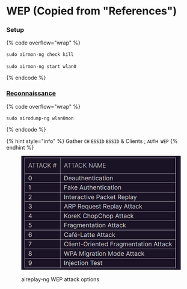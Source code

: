 # WEP (Copied from "References")

### Setup

{% code overflow="wrap" %}
```
sudo airmon-ng check kill

sudo airmon-ng start wlan0
```
{% endcode %}

### [Reconnaissance](../../#reconnaissance)

{% code overflow="wrap" %}
```
sudo airodump-ng wlan0mon
```
{% endcode %}

{% hint style="info" %}
Gather `CH` `ESSID` `BSSID` & Clients ; `AUTH WEP`
{% endhint %}

<figure><img src="../../.gitbook/assets/image (2).png" alt=""><figcaption><p>aireplay-ng WEP attack options</p></figcaption></figure>
